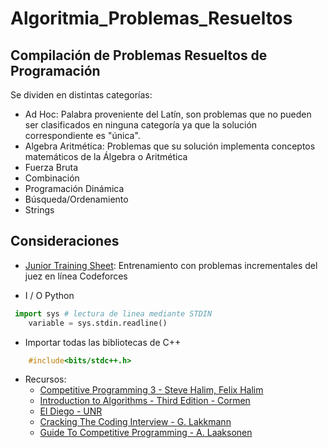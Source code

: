 # Algoritmia_Problemas_Resueltos

## Compilación de Problemas Resueltos de Programación  

Se dividen en distintas categorías:
* Ad Hoc: Palabra proveniente del Latín, son problemas que no pueden ser clasificados en ninguna categoría ya que la solución correspondiente es "única". 
* Algebra Aritmética: Problemas que su solución implementa conceptos matemáticos de la Álgebra o Aritmética
* Fuerza Bruta
* Combinación
* Programación Dinámica
* Búsqueda/Ordenamiento
* Strings

## Consideraciones
* [Junior Training Sheet](https://docs.google.com/spreadsheets/d/1iJZWP2nS_OB3kCTjq8L6TrJJ4o-5lhxDOyTaocSYc-k/edit#gid=84654839): Entrenamiento con problemas incrementales del juez en línea Codeforces 

* I / O Python


```python
 import sys # lectura de linea mediante STDIN
    variable = sys.stdin.readline()
```

   

* Importar todas las bibliotecas de C++

```cpp
    #include<bits/stdc++.h>
```


* Recursos:
    * [Competitive Programming 3 - Steve Halim, Felix Halim ](https://drive.google.com/open?id=1_zUgl_-dWPaWm9MDnMc9iUMqNy6XCHBg) 
    * [Introduction to Algorithms - Third Edition - Cormen](https://drive.google.com/open?id=1cjGrTgD0BNJeBnntRkEaylgv0XnARiH-)
    * [El Diego - UNR](https://drive.google.com/open?id=1vd-YY1OxXX9LHeZ5CzJVBBc8u2OYC027)
    * [Cracking The Coding Interview - G. Lakkmann](https://drive.google.com/open?id=1ZEmnVFE7t9Um7wzq-PzANrUoaMoQ3GwS)
    * [Guide To Competitive Programming - A. Laaksonen](https://drive.google.com/open?id=1O42YUxawWdQ_7hdcuqvmGHB2uNFFJ8uf)

